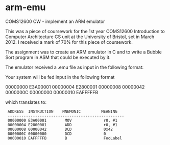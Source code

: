 arm-emu
=======

COMS12600 CW - implement an ARM emulator

This was a piece of coursework for the 1st year COMS12600 Introduction to Computer Architecture CS unit at the University of Bristol, set in March 2012. I received a mark of 70% for this piece of coursework.

The assignment was to create an ARM emulator in C and to write a Bubble Sort program in ASM that could be executed by it.

The emulator received a .emu file as input in the following format:

Your system will be fed input in the following format

00000000 E3A00001
00000004 E2800001
00000008 00000042
0000000C 00000000
00000010 EAFFFFFB

which translates to:
     
     ADDRESS  INSTRUCTION    MNEMONIC         MEANING  
     ---------------------------------------------------     
     00000000 E3A00001        MOV              r0, #1
     00000004 E2800001        ADD              r0, #1
     00000008 00000042        DCD              0x42
     0000000C 00000000        DCD              0
     00000010 EAFFFFFB        B                FooLabel
